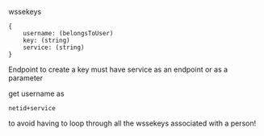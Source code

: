 wssekeys

    {
        username: (belongsToUser)
        key: (string)
        service: (string)
    }

Endpoint to create a key must have service as an endpoint or as a parameter

get username as
    
    netid+service

to avoid having to loop through all the wssekeys associated with a person!